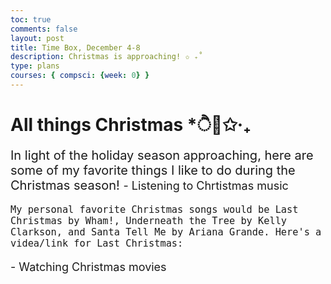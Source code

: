 ```yaml
---
toc: true
comments: false
layout: post
title: Time Box, December 4-8
description: Christmas is approaching! ✩ ₊˚
type: plans
courses: { compsci: {week: 0} }
---
```


# All things Christmas *ੈ🎄✩‧₊
<span style="font-size: 20px;">
In light of the holiday season approaching, here are some of my favorite things I like to do during the Christmas season! 

<span style="font-size: 18px;">
- Listening to Chrtistmas music

    My personal favorite Christmas songs would be Last Christmas by Wham!, Underneath the Tree by Kelly Clarkson, and Santa Tell Me by Ariana Grande. Here's a videa/link for Last Christmas: 

<span style="font-size: 18px;">
- Watching Christmas movies 

